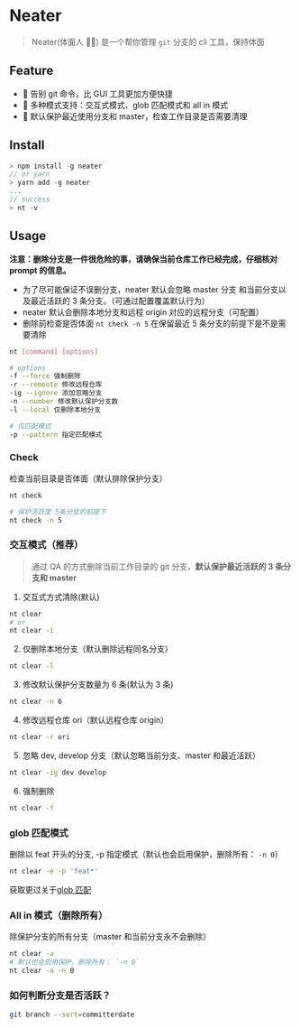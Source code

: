 # Neater

> Neater(体面人 👨‍💼) 是一个帮你管理 `git` 分支的 cli 工具，保持体面

## Feature

- 🚀 告别 git 命令，比 GUI 工具更加方便快捷
- 🤙 多种模式支持：交互式模式、glob 匹配模式和 all in 模式
- 🏥 默认保护最近使用分支和 master，检查工作目录是否需要清理

## Install

```js
> npm install -g neater
// or yarn
> yarn add -g neater
...
// success
> nt -v
```

## Usage

**注意：删除分支是一件很危险的事，请确保当前仓库工作已经完成，仔细核对 prompt 的信息。**

- 为了尽可能保证不误删分支，neater 默认会忽略 master 分支 和当前分支以及最近活跃的 3 条分支。（可通过配置覆盖默认行为）
- neater 默认会删除本地分支和远程 origin 对应的远程分支（可配置）
- 删除前检查是否体面 `nt check -n 5` 在保留最近 5 条分支的前提下是不是需要清除

```sh
nt [command] [options]

# options
-f --force 强制删除
-r --remoote 修改远程仓库
-ig --ignore 添加忽略分支
-n --number 修改默认保护分支数
-l --local 仅删除本地分支

# 仅匹配模式
-p --pattern 指定匹配模式
```

### Check

检查当前目录是否体面（默认排除保护分支）

```sh
nt check
```

```sh
# 保护活跃度 5条分支的前提下
nt check -n 5
```

### 交互模式（推荐）

> 通过 QA 的方式删除当前工作目录的 git 分支，**默认保护最近活跃的 3 条分支和 master**

1. 交互式方式清除(默认)

```sh
nt clear
# or
nt clear -i
```

2. 仅删除本地分支（默认删除远程同名分支）

```sh
nt clear -l
```

3. 修改默认保护分支数量为 6 条(默认为 3 条)

```sh
nt clear -n 6
```

4. 修改远程仓库 ori（默认远程仓库 origin）

```sh
nt clear -r ori
```

5. 忽略 dev, develop 分支（默认忽略当前分支、master 和最近活跃）

```sh
nt clear -ig dev develop
```

6. 强制删除

```sh
nt clear -f
```

### glob 匹配模式

删除以 feat 开头的分支, -p 指定模式（默认也会启用保护，删除所有： `-n 0`）

```sh
nt clear -e -p 'feat*'

```

获取更过关于[glob 匹配](https://github.com/isaacs/minimatch)

### All in 模式（删除所有）

除保护分支的所有分支（master 和当前分支永不会删除）

```sh
nt clear -a
# 默认也会启用保护，删除所有： `-n 0`
nt clear -a -n 0
```

### 如何判断分支是否活跃？

```sh
git branch --sort=committerdate
```
